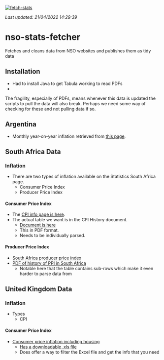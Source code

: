 [![fetch-stats](https://github.com/FullFact/nso-stats-fetcher/actions/workflows/fetch_stats.yml/badge.svg)](https://github.com/FullFact/nso-stats-fetcher/actions/workflows/fetch_stats.yml)

 _Last updated: 21/04/2022 14:29:39_




# nso-stats-fetcher
Fetches and cleans data from NSO websites and publishes them as tidy data

## Installation 
- Had to install Java to get Tabula working to read PDFs
- 

The fragility, especially of PDFs, means whenever this data is updated the scripts to pull the data will also break. Perhaps we need some way of checking for these and not pulling data if so. 

## Argentina
- Monthly year-on-year inflation retrieved from [this page](https://datos.gob.ar/series/api/series/?ids=148.3_INIVELNAL_DICI_M_26&collapse=month&collapse_aggregation=avg&representation_mode=percent_change_a_year_ago&start_date=2021-05-01&end_date=2021-06-01).


## South Africa Data
### Inflation 
- There are two types of inflation available on the Statistics South Africa page. 
  - Consumer Price Index
  - Producer Price Index 

#### Consumer Price Index
- The [CPI info page is here](http://www.statssa.gov.za/?page_id=1854&PPN=P0141). 
- The actual table we want is in the CPI History document. 
  - [Document is here](http://www.statssa.gov.za/publications/P0141/CPIHistory.pdf)
  - This in PDF format. 
  - Needs to be individually parsed. 

#### Producer Price Index
- [South Africa producer price index](http://www.statssa.gov.za/?page_id=1854&PPN=P0142.1)
- [PDF of history of PPI in South Africa](http://www.statssa.gov.za/publications/P01421/Final_manufactured_goods.pdf)
  - Notable here that the table contains sub-rows which make it even harder to parse data from

## United Kingdom Data
### Inflation
- Types
  - CPI

#### Consumer Price Index
- [Consumer price inflation including housing](https://www.ons.gov.uk/economy/inflationandpriceindices/timeseries/l55o/mm23)
  - [Has a downloadable .xls file](https://www.ons.gov.uk/generator?format=xls&uri=/economy/inflationandpriceindices/timeseries/l55o/mm23)
  - Does offer a way to filter the Excel file and get the info that you need
